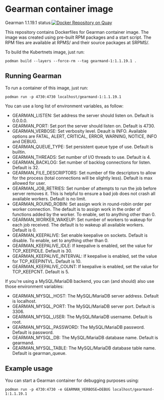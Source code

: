 Gearman container image
=======================

Gearman 1.1.19.1 status:[![Docker Repository on Quay](https://quay.io/repository/ernaniaz/gearman-1.1.19.1/status "Docker Repository on Quay")](https://quay.io/repository/ernaniaz/gearman-1.1.19.1)

This repository contains Dockerfiles for Gearman container image.
The image was created using pre-built RPM packages and a start script.
The RPM files are available at RPMS/ and their source packages at SRPMS/.

To build the Kubertnets image, just run:
```
podman build --layers --force-rm --tag gearmand-1:1.1.19.1 .
```


Running Gearman
---------------

To run a container of this image, just run:
```
podman run -p 4730:4730 localhost/gearmand-1:1.1.19.1
```

You can use a long list of environment variables, as follow:

* GEARMAN_LISTEN: Set address the server should listen on. Default is 0.0.0.0.
* GEARMAN_PORT: Set port the server should listen on. Default is 4730.
* GEARMAN_VERBOSE: Set verbosity level. Deault is INFO. Available options are FATAL, ALERT, CRITICAL, ERROR, WARNING, NOTICE, INFO and DEBUG.
* GEARMAN_QUEUE_TYPE: Set persistent queue type of use. Default is builtin.
* GEARMAN_THREADS: Set number of I/O threads to use. Default is 4.
* GEARMAN_BACKLOG: Set number of backlog connections for listen. Default is 32.
* GEARMAN_FILE_DESCRIPTORS: Set number of file descriptors to allow for the process (total connections will be slightly less). Default is max allowed for user.
* GEARMAN_JOB_RETRIES: Set number of attempts to run the job before server removes it. This is helpful to ensure a bad job does not crash all available workers. Default is no limit.
* GEARMAN_ROUND_ROBIN: Set assign work in round-robin order per worker connection. The default is to assign work in the order of functions added by the worker. To enable, set to anything other than 0.
* GEARMAN_WORKER_WAKEUP: Set number of workers to wakeup for each job received. The default is to wakeup all available workers. Default is 0.
* GEARMAN_KEEPALIVE: Set enable keepalive on sockets. Default is disable. To enable, set to anything other than 0.
* GEARMAN_KEEPALIVE_IDLE: If keepalive is enabled, set the value for TCP_KEEPIDLE. Default is 30.
* GEARMAN_KEEPALIVE_INTERVAL: If keepalive is enabled, set the value for TCP_KEEPINTVL. Default is 10.
* GEARMAN_KEEPALIVE_COUNT: If keepalive is enabled, set the value for TCP_KEEPCNT. Default is 5.

If you're using a MySQL/MariaDB backend, you can (and should) also use those environment variables:

* GEARMAN_MYSQL_HOST: The MySQL/MariaDB server address. Default is localhost.
* GEARMAN_MYSQL_PORT: The MySQL/MariaDB server port. Default is 3306.
* GEARMAN_MYSQL_USER: The MySQL/MariaDB username. Default is root.
* GEARMAN_MYSQL_PASSWORD: The MySQL/MariaDB password. Default is password.
* GEARMAN_MYSQL_DB: The MySQL/MariaDB database name. Default is gearmand.
* GEARMAN_MYSQL_TABLE: The MySQL/MariaDB database table name. Default is gearman_queue.


Example usage
-------------

You can start a Gearman container for debugging purposes using:
```
podman run -p 4730:4730 -e GEARMAN_VERBOSE=DEBUG localhost/gearmand-1:1.1.19.1
```
